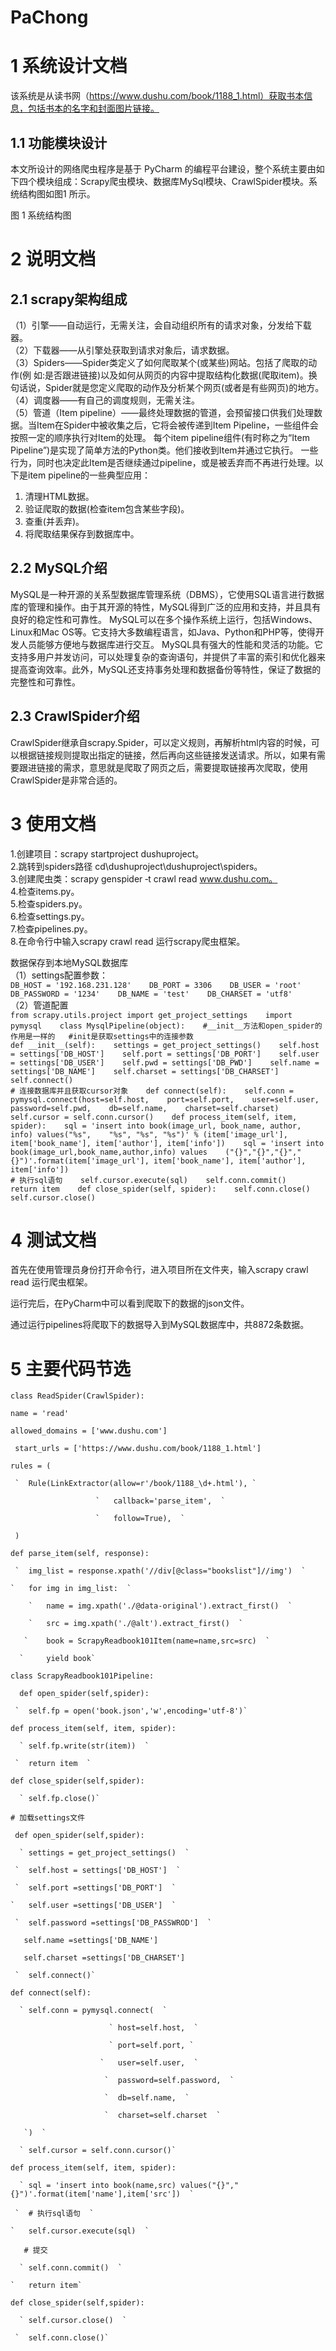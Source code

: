 # PaChong

# 1 系统设计文档 
   该系统是从读书网（https://www.dushu.com/book/1188_1.html）获取书本信息，包括书本的名字和封面图片链接。 
## 1.1 功能模块设计 
   本文所设计的网络爬虫程序是基于 PyCharm 的编程平台建设，整个系统主要由如下四个模块组成：Scrapy爬虫模块、数据库MySql模块、CrawlSpider模块。系统结构图如图1 所示。


图 1 系统结构图

# 2 说明文档
## 2.1 scrapy架构组成 
（1）引擎——自动运行，无需关注，会自动组织所有的请求对象，分发给下载器。   
（2）下载器——从引擎处获取到请求对象后，请求数据。   
（3）Spiders——Spider类定义了如何爬取某个(或某些)网站。包括了爬取的动作(例 
如:是否跟进链接)以及如何从网页的内容中提取结构化数据(爬取item)。换句话说，Spider就是您定义爬取的动作及分析某个网页(或者是有些网页)的地方。   
（4）调度器——有自己的调度规则，无需关注。   
（5）管道（Item pipeline）——最终处理数据的管道，会预留接口供我们处理数据。当Item在Spider中被收集之后，它将会被传递到Item Pipeline，一些组件会按照一定的顺序执行对Item的处理。 
每个item pipeline组件(有时称之为“Item Pipeline”)是实现了简单方法的Python类。他们接收到Item并通过它执行。
一些行为，同时也决定此Item是否继续通过pipeline，或是被丢弃而不再进行处理。以下是item pipeline的一些典型应用：   
1. 清理HTML数据。   
2. 验证爬取的数据(检查item包含某些字段)。   
3. 查重(并丢弃)。   
4. 将爬取结果保存到数据库中。  

## 2.2 MySQL介绍
   MySQL是一种开源的关系型数据库管理系统（DBMS），它使用SQL语言进行数据库的管理和操作。由于其开源的特性，MySQL得到广泛的应用和支持，并且具有良好的稳定性和可靠性。
   MySQL可以在多个操作系统上运行，包括Windows、Linux和Mac OS等。它支持大多数编程语言，如Java、Python和PHP等，使得开发人员能够方便地与数据库进行交互。
   MySQL具有强大的性能和灵活的功能。它支持多用户并发访问，可以处理复杂的查询语句，并提供了丰富的索引和优化器来提高查询效率。此外，MySQL还支持事务处理和数据备份等特性，保证了数据的完整性和可靠性。

## 2.3 CrawlSpider介绍 
   CrawlSpider继承自scrapy.Spider，可以定义规则，再解析html内容的时候，可以根据链接规则提取出指定的链接，然后再向这些链接发送请求。所以，如果有需要跟进链接的需求，意思就是爬取了网页之后，需要提取链接再次爬取，使用CrawlSpider是非常合适的。

# 3 使用文档
1.创建项目：scrapy startproject dushuproject。   
2.跳转到spiders路径 cd\dushuproject\dushuproject\spiders。   
3.创建爬虫类：scrapy genspider ‐t crawl read www.dushu.com。   
4.检查items.py。   
5.检查spiders.py。   
6.检查settings.py。   
7.检查pipelines.py。   
8.在命令行中输入scrapy crawl read 运行scrapy爬虫框架。  

数据保存到本地MySQL数据库   
（1）settings配置参数：   
`DB_HOST = '192.168.231.128'   
DB_PORT = 3306   
DB_USER = 'root'   
DB_PASSWORD = '1234'   
DB_NAME = 'test'   
DB_CHARSET = 'utf8' `    
（2）管道配置   
`from scrapy.utils.project import get_project_settings   
import pymysql   
class MysqlPipeline(object):   
#__init__方法和open_spider的作用是一样的  
#init是获取settings中的连接参数 `  
`def __init__(self):   
settings = get_project_settings()   
self.host = settings['DB_HOST']   
self.port = settings['DB_PORT']   
self.user = settings['DB_USER']   
self.pwd = settings['DB_PWD']   
self.name = settings['DB_NAME']   
self.charset = settings['DB_CHARSET']   
self.connect() `  
`# 连接数据库并且获取cursor对象   
def connect(self):   
self.conn = pymysql.connect(host=self.host,   
port=self.port,   
user=self.user,   
password=self.pwd,   
db=self.name,   
charset=self.charset)   
self.cursor = self.conn.cursor()   
def process_item(self, item, spider):   
sql = 'insert into book(image_url, book_name, author, info) values("%s",   
"%s", "%s", "%s")' % (item['image_url'], item['book_name'], item['author'], item['info'])   
sql = 'insert into book(image_url,book_name,author,info) values   
("{}","{}","{}","{}")'.format(item['image_url'], item['book_name'], item['author'],   
item['info']) `  
`# 执行sql语句   
self.cursor.execute(sql)   
self.conn.commit()   
return item   
def close_spider(self, spider):   
self.conn.close()   
self.cursor.close()`  
# 4 测试文档
   首先在使用管理员身份打开命令行，进入项目所在文件夹，输入scrapy crawl read 运行爬虫框架。  

   运行完后，在PyCharm中可以看到爬取下的数据的json文件。  


   通过运行pipelines将爬取下的数据导入到MySQL数据库中，共8872条数据。  

# 5 主要代码节选
`class ReadSpider(CrawlSpider):`  

   `name = 'read'  `
   
   `allowed_domains = ['www.dushu.com'] ` 
   
 `  start_urls = ['https://www.dushu.com/book/1188_1.html']  `
 

  `rules = (  `
  
     `  Rule(LinkExtractor(allow=r'/book/1188_\d+.html'), ` 
     
                       `   callback='parse_item',  `
                       
                       `   follow=True),  `
                       
  ` )`


   `def parse_item(self, response):  `
   
     `  img_list = response.xpath('//div[@class="bookslist"]//img')  `
     
    `   for img in img_list:  `
    
        `   name = img.xpath('./@data-original').extract_first()  `
        
        `   src = img.xpath('./@alt').extract_first()  `
        
       `    book = ScrapyReadbook101Item(name=name,src=src)  `
       
      `     yield book`  
      

`class ScrapyReadbook101Pipeline:  `

 `  def open_spider(self,spider):`  
 
     `  self.fp = open('book.json','w',encoding='utf-8')`  
     

  ` def process_item(self, item, spider):  `
  
      ` self.fp.write(str(item))  `
      
     `  return item  `


  ` def close_spider(self,spider):  `
  
      ` self.fp.close()`  
      

`# 加载settings文件 ` 

 `  def open_spider(self,spider):  `
 
      ` settings = get_project_settings()  `
      
     `  self.host = settings['DB_HOST']  `
     
     `  self.port =settings['DB_PORT']  `
     
    `   self.user =settings['DB_USER']  `
    
     `  self.password =settings['DB_PASSWROD']  `
     
   `    self.name =settings['DB_NAME']  `
   
   `    self.charset =settings['DB_CHARSET']  `
   
     `  self.connect()`  
     

  ` def connect(self):  `
  
      ` self.conn = pymysql.connect(  `
      
                          ` host=self.host,  `
                          
                          ` port=self.port, ` 
                          
                        `   user=self.user,  `
                        
                         `  password=self.password,  `
                         
                         `  db=self.name,  `
                         
                         `  charset=self.charset  `
                         
       `)  `
       
      ` self.cursor = self.conn.cursor()`
      

   `def process_item(self, item, spider):  `
   
      ` sql = 'insert into book(name,src) values("{}","{}")'.format(item['name'],item['src'])  `
      
     `  # 执行sql语句  `
     
    `   self.cursor.execute(sql)  `
    
   `    # 提交 ` 
   
      ` self.conn.commit()  `
      
    `   return item`  
    

   `def close_spider(self,spider):  `
   
      ` self.cursor.close()  `
      
     `  self.conn.close()` 
     

